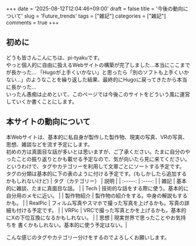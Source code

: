 +++
date = '2025-08-12T12:04:46+09:00'
draft = false
title = '今後の動向について'
slug = 'Future_trends'
tags = ["雑記"]
categories = ["雑記"]
comments = true
+++

## 初めに
 どうも皆さんこんにちは、pi-tyakuです。<br>
 やっと個人的に自由に扱えるWebサイトの構築が完了しました...本当にここまでが長かった...
「Hugoが上手くいかない」と思ったら「別のソフトも上手くいかない...」のようなことを繰り返した結果、最終的にHugoに戻ってきたから本当に長かった...<br>
いったん愚痴は止めといて、このページでは今後このサイトをどういう風に運営していくか書くことにします。

## 本サイトの動向について
 本Webサイトは、基本的に私自身が製作した製作物、現実の写真、VRの写真、思想、雑談などを流す予定にします。<br>
初めの方は真面目な話が多いとは思いますが、ご了承ください。たまに自分のやったことの振り返りとかも載せる予定なので、気が向いたら見に来てください。<br>
というわけで、タグやカテゴリーを利用して文章ごとにソートする予定です。
タグの分類は基本的に下の表のように付ける予定です。(もしかしたら追加するかもしれないけど)
| タグ（カテゴリー） | 説明 | 
| :-----: | :----: |
| 雑記 | 基本的に雑談、たまに真面目な話。 |
| Tech | 技術的な話をする際に使う。基本的に自分用のメモに近い。 |
| 製作物紹介 | 製作物の紹介をする。中身の解説もするかも。 |
| RealPic | フィルム写真やスマホで撮った写真を上げるかも。写真の詳細も付ける予定です。 |
| VRPic | VRCで撮った写真とかを上げるかも。基本的にXの下位互換になるかもしれない。 |
| 思想 | 現実世界で思ったことやお気持ちを 書くかもしれない。基本的に使う予定はない。|

こんな感じのタグやカテゴリー分けをするのでよろしくお願いします。
